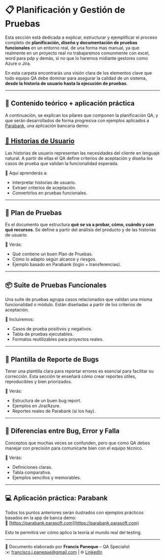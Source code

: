 # 📋 Planificación y Gestión de Pruebas

Esta sección está dedicada a explicar, estructurar y ejemplificar el proceso completo de **planificación, diseño y documentación de pruebas funcionales** en un entorno real, de una forma mas manual, ya que realmente en un proyecto real no trabajaremos comunmente con excel, word para pdp y demás, si no que lo haremos midiante gestores como Azure o Jira.

En esta carpeta encontrarás una visión clara de los elementos clave que todo equipo QA debe dominar para asegurar la calidad de un sistema, **desde la historia de usuario hasta la ejecución de pruebas**.

---

## 📌 Contenido teórico + aplicación práctica

A continuación, se explican los pilares que componen la planificación QA, y que serán desarrollados de forma progresiva con ejemplos aplicados a [Parabank](https://parabank.parasoft.com), una aplicación bancaria demo:

## [🧾 Historias de Usuario](./05-planificacion-y-gestion-de-pruebas/historias-de-usuario/)

Las historias de usuario representan las necesidades del cliente en lenguaje natural. A partir de ellas el QA define criterios de aceptación y diseña los casos de prueba que validan la funcionalidad esperada.

📌 Aquí aprenderás a:  
- Interpretar historias de usuario.  
- Extraer criterios de aceptación.  
- Convertirlos en pruebas funcionales.  

---

## 📑 Plan de Pruebas

Es el documento que estructura **qué se va a probar, cómo, cuándo y con qué recursos**. Se define a partir del análisis del producto y de las historias de usuario.

📌 Verás:  
- Qué contiene un buen Plan de Pruebas.  
- Cómo lo adapto según alcance y riesgos.  
- Ejemplo basado en Parabank (login + transferencias).

---

## 📦 Suite de Pruebas Funcionales

Una suite de pruebas agrupa casos relacionados que validan una misma funcionalidad o módulo. Están diseñadas a partir de los criterios de aceptación.

📌 Incluiremos:  
- Casos de prueba positivos y negativos.  
- Tabla de pruebas ejecutables.  
- Formatos reutilizables para proyectos reales.

---

## 🐞 Plantilla de Reporte de Bugs

Tener una plantilla clara para reportar errores es esencial para facilitar su corrección. Esta sección te enseñará cómo crear reportes útiles, reproducibles y bien priorizados.

📌 Verás:  
- Estructura de un buen bug report.  
- Ejemplos en Jira/Azure.  
- Reportes reales de Parabank (si los hay).

---

## 🧠 Diferencias entre Bug, Error y Falla

Conceptos que muchas veces se confunden, pero que como QA debes manejar con precisión para comunicarte bien con el equipo técnico.

📌 Verás:  
- Definiciones claras.  
- Tabla comparativa.  
- Ejemplos sencillos y memorables.

---

## 💻 Aplicación práctica: Parabank

Todos los puntos anteriores serán ilustrados con ejemplos prácticos basados en la app de banca demo:  
🔗 [https://parabank.parasoft.com](https://parabank.parasoft.com)

Esto te permitirá ver cómo aplico la teoría al mundo real del testing.

---

📌 Documento elaborado por **Francis Paneque** – QA Specialist  
✉️ francisco.j.paneque@gmail.com | 🌐 [LinkedIn](https://www.linkedin.com/in/francis-paneque-21092a252)
